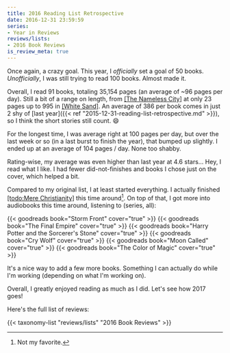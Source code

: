 ```yaml
---
title: 2016 Reading List Retrospective
date: 2016-12-31 23:59:59
series:
- Year in Reviews
reviews/lists:
- 2016 Book Reviews
is_review_meta: true
---
```

Once again, a crazy goal. This year, I *officially* set a goal of 50 books. *Unofficially*, I was still trying to read 100 books. Almost made it.

Overall, I read 91 books, totaling 35,154 pages (an average of ~96 pages per day). Still a bit of a range on length, from [[The Nameless City]]() at only 23 pages up to 995 in [[White Sand]](). An average of 386 per book comes in just 2 shy of [last year]({{< ref "2015-12-31-reading-list-retrospective.md" >}}), so I think the short stories still count. :smile:

<!--more-->

For the longest time, I was average right at 100 pages per day, but over the last week or so (in a last burst to finish the year), that bumped up slightly. I ended up at an average of 104 pages / day. None too shabby.

Rating-wise, my average was even higher than last year at 4.6 stars... Hey, I read what I like. I had fewer did-not-finishes and books I chose just on the cover, which helped a bit.

Compared to my original list, I at least started everything. I actually finished [[todo:Mere Christianity]]() this time around[^1]. On top of that, I got more into audiobooks this time around, listening to (series, all):

{{< goodreads book="Storm Front" cover="true" >}}
{{< goodreads book="The Final Empire" cover="true" >}}
{{< goodreads book="Harry Potter and the Sorcerer's Stone" cover="true" >}}
{{< goodreads book="Cry Wolf" cover="true" >}}
{{< goodreads book="Moon Called" cover="true" >}}
{{< goodreads book="The Color of Magic" cover="true" >}}

It's a nice way to add a few more books. Something I can actually do while I'm working (depending on what I'm working on).

Overall, I greatly enjoyed reading as much as I did. Let's see how 2017 goes!

Here's the full list of reviews:

{{< taxonomy-list "reviews/lists" "2016 Book Reviews" >}}

[^1]: Not my favorite.
